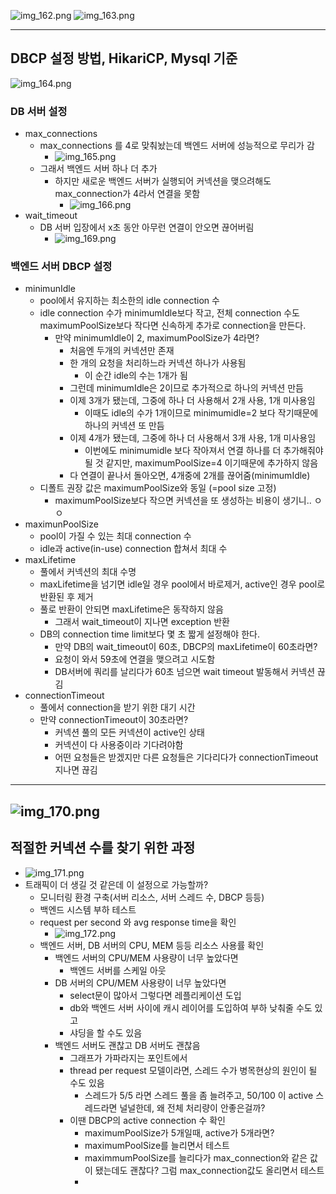 ![img_162.png](images/img_162.png)
![img_163.png](images/img_163.png)

---
## DBCP 설정 방법, HikariCP, Mysql 기준
![img_164.png](images/img_164.png)

### DB 서버 설정
- max_connections
  - max_connections 를 4로 맞춰놨는데 백엔드 서버에 성능적으로 무리가 감
    - ![img_165.png](images/img_165.png)
  - 그래서 백엔드 서버 하나 더 추가
    - 하지만 새로운 백엔드 서버가 실행되어 커넥션을 맺으려해도 max_connection가 4라서 연결을 못함
      - ![img_166.png](images/img_166.png)
- wait_timeout
  - DB 서버 입장에서 x초 동안 아무런 연결이 안오면 끊어버림
    - ![img_169.png](images/img_169.png)

### 백엔드 서버 DBCP 설정
- minimunIdle
  - pool에서 유지하는 최소한의 idle connection 수
  - idle connection 수가 minimumIdle보다 작고, 전체 connection 수도 maximumPoolSize보다 작다면 신속하게 추가로 connection을 만든다.
    - 만약 minimumIdle이 2, maximumPoolSize가 4라면?
      - 처음엔 두개의 커넥션만 존재
      - 한 개의 요청을 처리하느라 커넥션 하나가 사용됨
        - 이 순간 idle의 수는 1개가 됨
      - 그런데 minimumIdle은 2이므로 추가적으로 하나의 커넥션 만듬
      - 이제 3개가 됐는데, 그중에 하나 더 사용해서 2개 사용, 1개 미사용임
        - 이때도 idle의 수가 1개이므로 minimumidle=2 보다 작기때문에 하나의 커넥션 또 만듬
      - 이제 4개가 됐는데, 그중에 하나 더 사용해서 3개 사용, 1개 미사용임
        - 이번에도 minimumidle 보다 작아져서 연결 하나를 더 추가해줘야될 것 같지만, maximumPoolSize=4 이기때문에 추가하지 않음
      - 다 연결이 끝나서 돌아오면, 4개중에 2개를 끊어줌(minimumIdle)
  - 디폴트 권장 값은 maximumPoolSize와 동일 (=pool size 고정)
    - maximumPoolSize보다 작으면 커넥션을 또 생성하는 비용이 생기니.. ㅇㅇ
- maximunPoolSize
  - pool이 가질 수 있는 최대 connection 수
  - idle과 active(in-use) connection 합쳐서 최대 수
- maxLifetime
  - 풀에서 커넥션의 최대 수명
  - maxLifetime을 넘기면 idle일 경우 pool에서 바로제거, active인 경우 pool로 반환된 후 제거
  - 풀로 반환이 안되면 maxLifetime은 동작하지 않음
    - 그래서 wait_timeout이 지나면 exception 반환
  - DB의 connection time limit보다 몇 초 짧게 설정해야 한다.
    - 만약 DB의 wait_timeout이 60초, DBCP의 maxLifetime이 60초라면?
    - 요청이 와서 59초에 연결을 맺으려고 시도함
    - DB서버에 쿼리를 날리다가 60초 넘으면 wait timeout 발동해서 커넥션 끊김
- connectionTimeout
  - 풀에서 connection을 받기 위한 대기 시간
  - 만약 connectionTimeout이 30초라면?
    - 커넥션 풀의 모든 커넥션이 active인 상태
    - 커넥션이 다 사용중이라 기다려야함
    - 어떤 요청들은 받겠지만 다른 요청들은 기다리다가 connectionTimeout 지나면 끊김

---
![img_170.png](images/img_170.png)
---
## 적절한 커넥션 수를 찾기 위한 과정
- ![img_171.png](images/img_171.png)
- 트래픽이 더 생길 것 같은데 이 설정으로 가능할까?
  - 모니터링 환경 구축(서버 리소스, 서버 스레드 수, DBCP 등등)
  - 백엔드 시스템 부하 테스트
  - request per second 와 avg response time을 확인
    - ![img_172.png](images/img_172.png)
  - 백엔드 서버, DB 서버의 CPU, MEM 등등 리소스 사용률 확인
    - 백엔드 서버의 CPU/MEM 사용량이 너무 높았다면
      - 백엔드 서버를 스케일 아웃
    - DB 서버의 CPU/MEM 사용량이 너무 높았다면
      - select문이 많아서 그렇다면 레플리케이션 도입
      - db와 백엔드 서버 사이에 캐시 레이어를 도입하여 부하 낮춰줄 수도 있고
      - 샤딩을 할 수도 있음
    - 백엔드 서버도 괜찮고 DB 서버도 괜찮음
      - 그래프가 가파라지는 포인트에서
      - thread per request 모델이라면, 스레드 수가 병목현상의 원인이 될 수도 있음
        - 스레드가 5/5 라면 스레드 풀을 좀 늘려주고, 50/100 이 active 스레드라면 널널한데, 왜 전체 처리량이 안좋은걸까?
      - 이땐 DBCP의 active connection 수 확인
        - maximumPoolSize가 5개일때, active가 5개라면?
        - maximumPoolSize를 늘리면서 테스트
        - maximmumPoolSize를 늘리다가 max_connection와 같은 값이 됐는데도 괜찮다? 그럼 max_connection값도 올리면서 테스트
        - 
